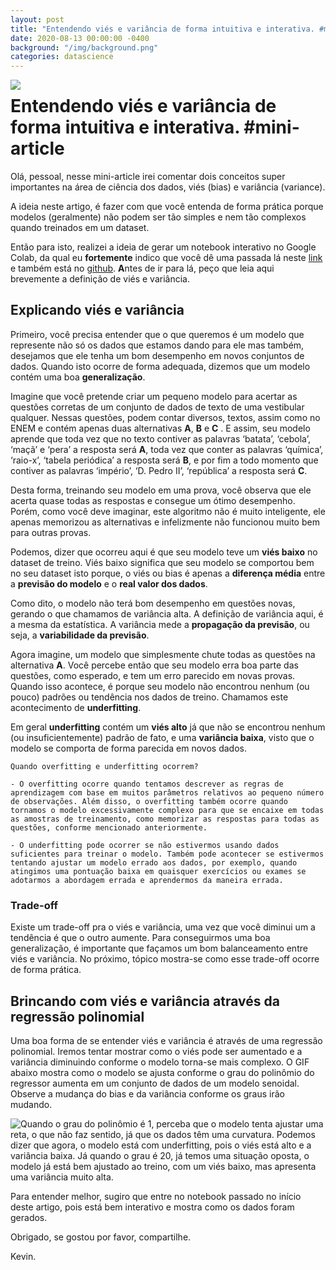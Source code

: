 ```yaml
---
layout: post
title: "Entendendo viés e variância de forma intuitiva e interativa. #mini-article"
date: 2020-08-13 00:00:00 -0400
background: "/img/background.png"
categories: datascience
---
```


<center><img src="{{ site.url }}{{ site.baseurl }}/img/posts/06/overunder.png" style="max-width: 100%; float:left; margin-right:0em; border-radius:00%"/></center>


# Entendendo viés e variância de forma intuitiva e interativa. #mini-article
Olá, pessoal, nesse mini-article irei comentar dois conceitos super importantes na área de ciência dos dados, viés (bias) e variância (variance). 

A ideia neste artigo, é fazer com que você entenda de forma prática porque modelos (geralmente) não podem ser tão simples e nem tão complexos quando treinados em um dataset.

Então para isto, realizei a ideia de gerar um notebook interativo no Google Colab, da qual eu **fortemente** indico que você dê uma passada lá neste [link](https://colab.research.google.com/drive/1oZMj6SWMPT1OeHenOiMPMPd8kxdzmwkj?usp=sharing) e também está no [github](https://github.com/ktakanov/InteractiveBiasAndVariance). **A**ntes de ir para lá, peço que leia aqui brevemente a definição de viés e variância.

## Explicando viés e variância

Primeiro, você precisa entender que o que queremos é um modelo que represente não só os dados que estamos dando para ele mas também, desejamos que ele tenha um bom desempenho em novos conjuntos de dados. Quando isto ocorre de forma adequada, dizemos que um modelo contém uma boa **generalização**.

Imagine que você pretende criar um pequeno modelo para acertar as questões corretas de um conjunto de dados de texto de uma vestibular qualquer. Nessas questões, podem contar diversos, textos, assim como no ENEM e contém apenas duas alternativas **A**, **B** e **C** . E assim, seu modelo aprende que toda vez que no texto contiver as palavras ‘batata’, ‘cebola’, ‘maçã’ e ‘pera’ a resposta será **A**, toda vez que conter as palavras ‘química’, ‘raio-x’, ‘tabela periódica’ a resposta será **B**, e por fim a todo momento que contiver as palavras ‘império’, ‘D. Pedro II’, ‘república’ a resposta será **C**. 

Desta forma, treinando seu modelo em uma prova, você observa que ele acerta quase todas as respostas e consegue um ótimo desempenho. Porém, como você deve imaginar, este algoritmo não é muito inteligente, ele apenas memorizou as alternativas e infelizmente não funcionou muito bem para outras provas. 

Podemos, dizer que ocorreu aqui é que seu modelo teve um **viés baixo** no dataset de treino. Viés baixo significa que seu modelo se comportou bem no seu dataset isto porque, o viés ou bias é apenas a **diferença média** entre a **previsão do modelo** e o **real valor dos dados**.

Como dito, o modelo não terá bom desempenho em questões novas, gerando o que chamamos de variância alta. A definição de variância aqui, é a mesma da estatística. A variância mede a **propagação da previsão**, ou seja, a **variabilidade da previsão**.

Agora imagine, um modelo que simplesmente chute todas as questões na alternativa **A**. Você percebe então que seu modelo erra boa parte das questões, como esperado, e tem um erro parecido em novas provas. Quando isso acontece, é porque seu modelo não encontrou nenhum (ou pouco) padrões ou tendência nos dados de treino. Chamamos este acontecimento de **underfitting**. 

Em geral **underfitting** contém um **viés alto** já que não se encontrou nenhum (ou insuficientemente) padrão de fato, e uma **variância baixa**, visto que o modelo se comporta de forma parecida em novos dados.

```
Quando overfitting e underfitting ocorrem?

- O overfitting ocorre quando tentamos descrever as regras de aprendizagem com base em muitos parâmetros relativos ao pequeno número de observações. Além disso, o overfitting também ocorre quando tornamos o modelo excessivamente complexo para que se encaixe em todas as amostras de treinamento, como memorizar as respostas para todas as questões, conforme mencionado anteriormente. 

- O underfitting pode ocorrer se não estivermos usando dados suficientes para treinar o modelo. Também pode acontecer se estivermos tentando ajustar um modelo errado aos dados, por exemplo, quando atingimos uma pontuação baixa em quaisquer exercícios ou exames se adotarmos a abordagem errada e aprendermos da maneira errada.
```



### Trade-off

Existe um trade-off pra o viés e variância, uma vez que você diminui um a tendência é que o outro aumente. Para conseguirmos uma boa generalização, é importante que façamos um bom balanceamento entre viés e variância. No próximo, tópico mostra-se como esse trade-off ocorre de forma prática.



## Brincando com viés e variância através da regressão polinomial

Uma boa forma de se entender viés e variância é através de uma regressão polinomial. Iremos tentar mostrar como o viés pode ser aumentado e a variância diminuindo conforme o modelo torna-se mais complexo. O GIF abaixo mostra como o modelo se ajusta conforme o grau do polinômio do regressor aumenta em um conjunto de dados de um modelo senoidal. Observe a mudança do bias e da variância conforme os graus irão mudando.


<center><img src="{{ site.url }}{{ site.baseurl }}/img/posts/06/play.gif" style="max-width: 100%; float:left; margin-right:0em; border-radius:00%"/></center>


Quando o grau do polinômio é 1, perceba que o modelo tenta ajustar uma reta, o que não faz sentido, já que os dados têm uma curvatura. Podemos dizer que agora, o modelo está com underfitting, pois o viés está alto e a variância baixa. Já quando o grau é 20, já temos uma situação oposta, o modelo já está bem ajustado ao treino, com um viés baixo, mas apresenta uma variância muito alta.

Para entender melhor, sugiro que entre no notebook passado no início deste artigo, pois está bem interativo e mostra como os dados foram gerados.

Obrigado, se gostou por favor, compartilhe.

Kevin.

